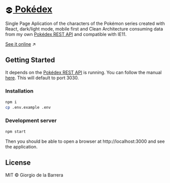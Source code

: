 <h1> <a href="https://pokedex.giodelabarrera.vercel.app" alt="Pokédex"><img src="./docs/pokeball.svg" width="24px" style="vertical-align: middle;"/> Pokédex</a> </h1>

Single Page Aplication of the characters of the Pokémon series created with React, dark/light mode, mobile first and Clean Architecture consuming data from my own [Pokédex REST API](https://github.com/giodelabarrera/pokedex-api) and compatible with IE11.

[See it online](https://pokedex.giodelabarrera.vercel.app)️ ↗️

## Getting Started

It depends on the [Pokédex REST API](https://github.com/giodelabarrera/pokedex-api) is running. You can follow the manual [here](#). This will default to port 3030.

### Installation

```sh
npm i
cp .env.example .env
```

### Development server

```sh
npm start
```

Then you should be able to open a browser at http://localhost:3000 and see the application.

## License

MIT © Giorgio de la Barrera
